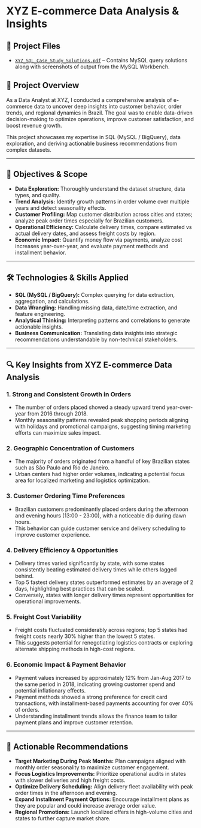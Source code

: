 # XYZ E-commerce Data Analysis & Insights

## 📄 Project Files

- [`XYZ_SQL_Case_Study_Solutions.pdf`](./XYZ_SQL_Case_Study_Solutions.pdf) – Contains MySQL query solutions along with screenshots of output from the MySQL Workbench.


## 🚀 Project Overview

As a Data Analyst at XYZ, I conducted a comprehensive analysis of e-commerce data to uncover deep insights into customer behavior, order trends, and regional dynamics in Brazil. The goal was to enable data-driven decision-making to optimize operations, improve customer satisfaction, and boost revenue growth.

This project showcases my expertise in SQL (MySQL / BigQuery), data exploration, and deriving actionable business recommendations from complex datasets.

---

## 🎯 Objectives & Scope

- **Data Exploration:** Thoroughly understand the dataset structure, data types, and quality.
- **Trend Analysis:** Identify growth patterns in order volume over multiple years and detect seasonality effects.
- **Customer Profiling:** Map customer distribution across cities and states; analyze peak order times especially for Brazilian customers.
- **Operational Efficiency:** Calculate delivery times, compare estimated vs actual delivery dates, and assess freight costs by region.
- **Economic Impact:** Quantify money flow via payments, analyze cost increases year-over-year, and evaluate payment methods and installment behavior.

---

## 🛠 Technologies & Skills Applied

- **SQL (MySQL / BigQuery):** Complex querying for data extraction, aggregation, and calculations.
- **Data Wrangling:** Handling missing data, date/time extraction, and feature engineering.
- **Analytical Thinking:** Interpreting patterns and correlations to generate actionable insights.
- **Business Communication:** Translating data insights into strategic recommendations understandable by non-technical stakeholders.

---
## 🔍 Key Insights from XYZ E-commerce Data Analysis

### 1. Strong and Consistent Growth in Orders
- The number of orders placed showed a steady upward trend year-over-year from 2016 through 2018.
- Monthly seasonality patterns revealed peak shopping periods aligning with holidays and promotional campaigns, suggesting timing marketing efforts can maximize sales impact.

### 2. Geographic Concentration of Customers
- The majority of orders originated from a handful of key Brazilian states such as São Paulo and Rio de Janeiro.
- Urban centers had higher order volumes, indicating a potential focus area for localized marketing and logistics optimization.

### 3. Customer Ordering Time Preferences
- Brazilian customers predominantly placed orders during the afternoon and evening hours (13:00 - 23:00), with a noticeable dip during dawn hours.
- This behavior can guide customer service and delivery scheduling to improve customer experience.

### 4. Delivery Efficiency & Opportunities
- Delivery times varied significantly by state, with some states consistently beating estimated delivery times while others lagged behind.
- Top 5 fastest delivery states outperformed estimates by an average of 2 days, highlighting best practices that can be scaled.
- Conversely, states with longer delivery times represent opportunities for operational improvements.

### 5. Freight Cost Variability
- Freight costs fluctuated considerably across regions; top 5 states had freight costs nearly 30% higher than the lowest 5 states.
- This suggests potential for renegotiating logistics contracts or exploring alternate shipping methods in high-cost regions.

### 6. Economic Impact & Payment Behavior
- Payment values increased by approximately 12% from Jan-Aug 2017 to the same period in 2018, indicating growing customer spend and potential inflationary effects.
- Payment methods showed a strong preference for credit card transactions, with installment-based payments accounting for over 40% of orders.
- Understanding installment trends allows the finance team to tailor payment plans and improve customer retention.

---

## 🎯 Actionable Recommendations

- **Target Marketing During Peak Months:** Plan campaigns aligned with monthly order seasonality to maximize customer engagement.
- **Focus Logistics Improvements:** Prioritize operational audits in states with slower deliveries and high freight costs.
- **Optimize Delivery Scheduling:** Align delivery fleet availability with peak order times in the afternoon and evening.
- **Expand Installment Payment Options:** Encourage installment plans as they are popular and could increase average order value.
- **Regional Promotions:** Launch localized offers in high-volume cities and states to further capture market share.
